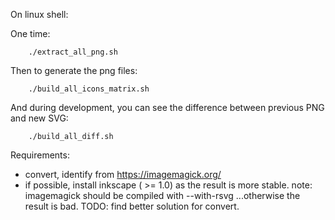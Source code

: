 On linux shell:

One time: 
```
	./extract_all_png.sh
```

Then to generate the png files:
```
	./build_all_icons_matrix.sh
```

And during development, you can see the difference between previous PNG and new SVG:
```
	./build_all_diff.sh
```


Requirements:
- convert, identify from https://imagemagick.org/
- if possible, install inkscape ( >= 1.0) as the result is more stable.
note: imagemagick should be compiled with --with-rsvg ...otherwise the result is bad.
TODO: find better solution for convert.
